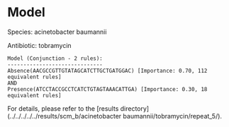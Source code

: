 
# Model

Species: acinetobacter baumannii

Antibiotic: tobramycin

```
Model (Conjunction - 2 rules):
------------------------------
Absence(AACGCCGTTGTATAGCATCTTGCTGATGGAC) [Importance: 0.70, 112 equivalent rules]
AND
Presence(ATCCTACCGCCTCATCTGTAGTAAACATTGA) [Importance: 0.30, 18 equivalent rules]

```

For details, please refer to the [results directory](../../../../../results/scm_b/acinetobacter baumannii/tobramycin/repeat_5/).

